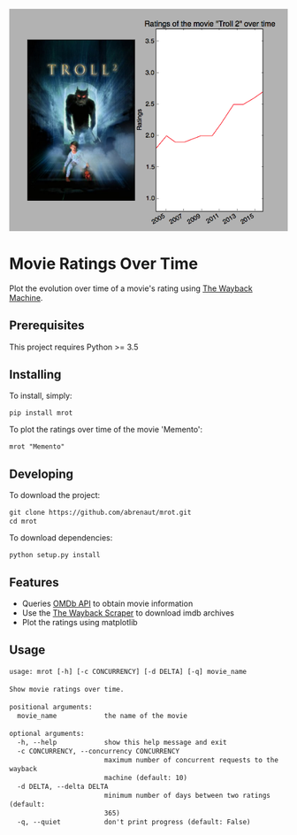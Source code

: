 ![Troll 2](https://raw.githubusercontent.com/abrenaut/mrot/master/screenshot.png)

# Movie Ratings Over Time

Plot the evolution over time of a movie's rating using [The Wayback Machine](https://archive.org/web/).

## Prerequisites 

This project requires Python >= 3.5

## Installing 

To install, simply:
 
    pip install mrot
    
To plot the ratings over time of the movie 'Memento':

    mrot "Memento"

## Developing

To download the project:

    git clone https://github.com/abrenaut/mrot.git
    cd mrot
    
To download dependencies:
    
    python setup.py install

## Features

* Queries [OMDb API](http://omdbapi.com/) to obtain movie information
* Use the [The Wayback Scraper](https://github.com/abrenaut/waybackscraper/) to download imdb archives
* Plot the ratings using matplotlib
    
## Usage
    
    usage: mrot [-h] [-c CONCURRENCY] [-d DELTA] [-q] movie_name
    
    Show movie ratings over time.
    
    positional arguments:
      movie_name            the name of the movie
    
    optional arguments:
      -h, --help            show this help message and exit
      -c CONCURRENCY, --concurrency CONCURRENCY
                            maximum number of concurrent requests to the wayback
                            machine (default: 10)
      -d DELTA, --delta DELTA
                            minimum number of days between two ratings (default:
                            365)
      -q, --quiet           don't print progress (default: False)
